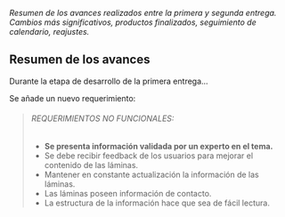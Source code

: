 *Resumen	de los avances	realizados entre la primera	y	segunda	entrega. Cambios más significativos, productos finalizados, seguimiento de calendario, reajustes.*

## Resumen de los avances

Durante la etapa de desarrollo de la primera entrega...

Se añade un nuevo requerimiento:

> ###### REQUERIMIENTOS NO FUNCIONALES:
> - **Se presenta información validada por un experto en el tema.**
> - Se debe recibir feedback de los usuarios para mejorar el contenido de las láminas.
> - Mantener en constante actualización la información de las láminas.
> - Las láminas poseen información de contacto.
> - La estructura de la información hace que sea de fácil lectura.
